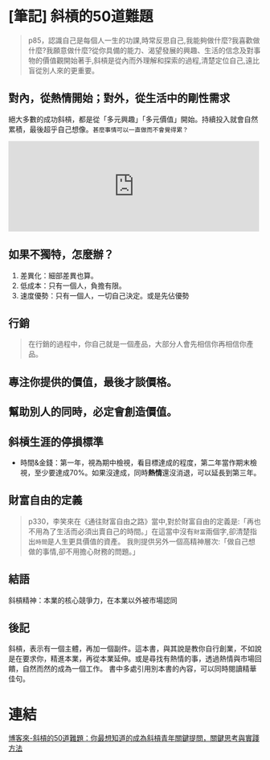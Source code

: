 # [筆記] 斜槓的50道難題



>p85，認識自己是每個人一生的功課,時常反思自己,我能夠做什麼?我喜歡做什麼?我願意做什麼?從你具備的能力、渴望發展的興趣、生活的信念及對事物的價值觀開始著手,斜槓是從內而外理解和探索的過程,清楚定位自己,遠比盲從別人來的更重要。
<!--more-->
## 對內，從熱情開始；對外，從生活中的剛性需求
絕大多數的成功斜槓，都是從「多元興趣」「多元價值」開始。持續投入就會自然累積，最後超乎自己想像。`甚麼事情可以一直做而不會覺得累？`

<iframe src="https://open.firstory.me/embed/story/clvj34hcr043001u74v6945pt" height="180" width="99%" frameborder="0" scrolling="no"></iframe>

## 如果不獨特，怎麼辦？
1. 差異化：細部差異也算。
2. 低成本：只有一個人，負擔有限。
3. 速度優勢：只有一個人，一切自己決定。或是先佔優勢

## 行銷
> 在行銷的過程中，你自己就是一個產品，大部分人會先相信你再相信你產品。

## 專注你提供的價值，最後才談價格。
## 幫助別人的同時，必定會創造價值。
## 斜槓生涯的停損標準
* 時間&金錢：第一年，視為期中檢視，看目標達成的程度，第二年當作期末檢視，至少要達成70%。如果沒達成，同時**熱情**還沒消退，可以延長到第三年。

## 財富自由的定義
> p330，李笑來在《通往財富自由之路》當中,對於財富自由的定義是:「再也不用為了生活而必須出賣自己的時間。」在這當中沒有`財富`兩個字,卻清楚指出`時間`是人生更具價值的資產。
我則提供另外一個高精神層次:「做自己想做的事情,卻不用擔心財務的問題。」

## 結語
斜槓精神：本業的核心競爭力，在本業以外被市場認同

## 後記
斜槓，表示有一個主體，再加一個副件。這本書，與其說是教你自行創業，不如說是在要求你，精進本業，再從本業延伸。或是尋找有熱情的事，透過熱情與市場回饋，自然而然的成為一個工作。
書中多處引用別本書的內容，可以同時閱讀精華佳句。

# 連結
[博客來-斜槓的50道難題：你最想知道的成為斜槓青年關鍵提問，關鍵思考與實踐方法](https://www.books.com.tw/products/0010791179)
